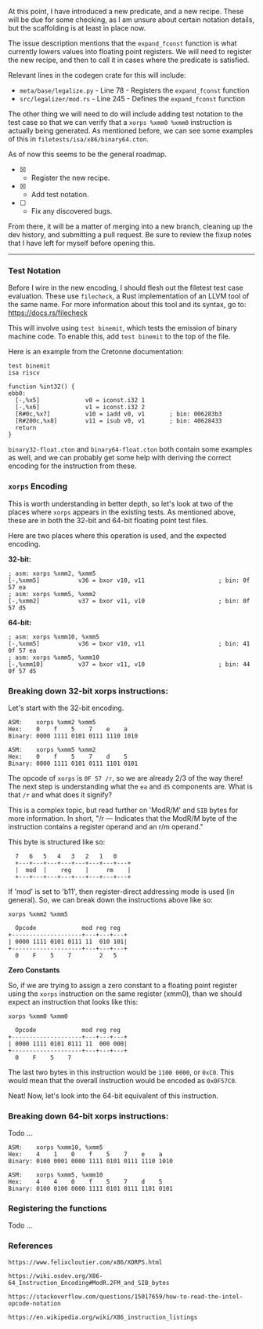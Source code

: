 At this point, I have introduced a new predicate, and a new recipe. These will
be due for some checking, as I am unsure about certain notation details, but
the scaffolding is at least in place now.

The issue description mentions that the `expand_fconst` function is what
currently lowers values into floating point registers. We will need to register
the new recipe, and then to call it in cases where the predicate is satisfied.

Relevant lines in the codegen crate for this will include:
*  `meta/base/legalize.py` - Line 78 - Registers the `expand_fconst` function
*  `src/legalizer/mod.rs` - Line 245 - Defines the `expand_fconst` function

The other thing we will need to do will include adding test notation to the
test case so that we can verify that a `xorps %xmm0 %xmm0` instruction is
actually being generated. As mentioned before, we can see some examples of this
in `filetests/isa/x86/binary64.cton`.

As of now this seems to be the general roadmap.

*  [x] - Register the new recipe.
*  [x] - Add test notation.
*  [ ] - Fix any discovered bugs.

From there, it will be a matter of merging into a new branch, cleaning up the
dev history, and submitting a pull request. Be sure to review the fixup notes
that I have left for myself before opening this.

---

### Test Notation

Before I wire in the new encoding, I should flesh out the filetest test case
evaluation. These use `filecheck`, a Rust implementation of an LLVM tool of
the same name. For more information about this tool and its syntax, go to:
https://docs.rs/filecheck

This will involve using `test binemit`, which tests the emission of
binary machine code. To enable this, add `test binemit` to the top of the file.

Here is an example from the Cretonne documentation:

```
test binemit
isa riscv

function %int32() {
ebb0:
  [-,%x5]             v0 = iconst.i32 1
  [-,%x6]             v1 = iconst.i32 2
  [R#0c,%x7]          v10 = iadd v0, v1       ; bin: 006283b3
  [R#200c,%x8]        v11 = isub v0, v1       ; bin: 40628433
  return
}
```

`binary32-float.cton` and `binary64-float.cton` both contain some examples as
well, and we can probably get some help with deriving the correct encoding for
the instruction from these.

### `xorps` Encoding

This is worth understanding in better depth, so let's look at two of the
places where `xorps` appears in the existing tests. As mentioned above, these
are in both the 32-bit and 64-bit floating point test files.

Here are two places where this operation is used, and the expected encoding.

__32-bit:__

```
; asm: xorps %xmm2, %xmm5
[-,%xmm5]           v36 = bxor v10, v11                     ; bin: 0f 57 ea
; asm: xorps %xmm5, %xmm2
[-,%xmm2]           v37 = bxor v11, v10                     ; bin: 0f 57 d5
```

__64-bit:__

```
; asm: xorps %xmm10, %xmm5
[-,%xmm5]           v36 = bxor v10, v11                     ; bin: 41 0f 57 ea
; asm: xorps %xmm5, %xmm10
[-,%xmm10]          v37 = bxor v11, v10                     ; bin: 44 0f 57 d5
```

### Breaking down 32-bit xorps instructions:

Let's start with the 32-bit encoding.

```
ASM:    xorps %xmm2 %xmm5
Hex:    0    f    5    7    e    a
Binary: 0000 1111 0101 0111 1110 1010

ASM:    xorps %xmm5 %xmm2
Hex:    0    f    5    7    d    5
Binary: 0000 1111 0101 0111 1101 0101
```

The opcode of `xorps` is `0F 57 /r`, so we are already 2/3 of the way there!
The next step is understanding what the `ea` and `d5` components are. What
is that `/r` and what does it signify?

This is a complex topic, but read further on 'ModR/M' and `SIB` bytes for
more information. In short, "/r — Indicates that the ModR/M byte of the
instruction contains a register operand and an r/m operand."

This byte is structured like so:

```
  7   6   5   4   3   2   1   0
  +---+---+---+---+---+---+---+---+
  |  mod  |    reg    |     rm    |
  +---+---+---+---+---+---+---+---+
```

If 'mod' is set to 'b11', then register-direct addressing mode is used
(in general). So, we can break down the instructions above like so:

```
xorps %xmm2 %xmm5

  Opcode             mod reg reg
+--------------------+---+---+---+
| 0000 1111 0101 0111 11  010 101|
+--------------------+---+---+---+
  0    F    5    7        2   5
```

__Zero Constants__

So, if we are trying to assign a zero constant to a floating point register
using the `xorps` instruction on the same register (xmm0), than we should
expect an instruction that looks like this:

```
xorps %xmm0 %xmm0

  Opcode             mod reg reg
+--------------------+---+---+---+
| 0000 1111 0101 0111 11  000 000|
+--------------------+---+---+---+
  0    F    5    7
```

The last two bytes in this instruction would be `1100 0000`, or `0xC0`. This
would mean that the overall instruction would be encoded as `0x0F57C0`.

Neat! Now, let's look into the 64-bit equivalent of this instruction.

### Breaking down 64-bit xorps instructions:

Todo ...

```
ASM:    xorps %xmm10, %xmm5
Hex:    4    1    0    f    5    7    e    a
Binary: 0100 0001 0000 1111 0101 0111 1110 1010

ASM:    xorps %xmm5, %xmm10
Hex:    4    4    0    f    5    7    d    5
Binary: 0100 0100 0000 1111 0101 0111 1101 0101
```

### Registering the functions

Todo ...

### References

```
https://www.felixcloutier.com/x86/XORPS.html

https://wiki.osdev.org/X86-64_Instruction_Encoding#ModR.2FM_and_SIB_bytes

https://stackoverflow.com/questions/15017659/how-to-read-the-intel-opcode-notation

https://en.wikipedia.org/wiki/X86_instruction_listings
```

